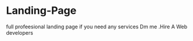 # Landing-Page
full profeesional landing page if you need any services Dm me .Hire A Web developers
